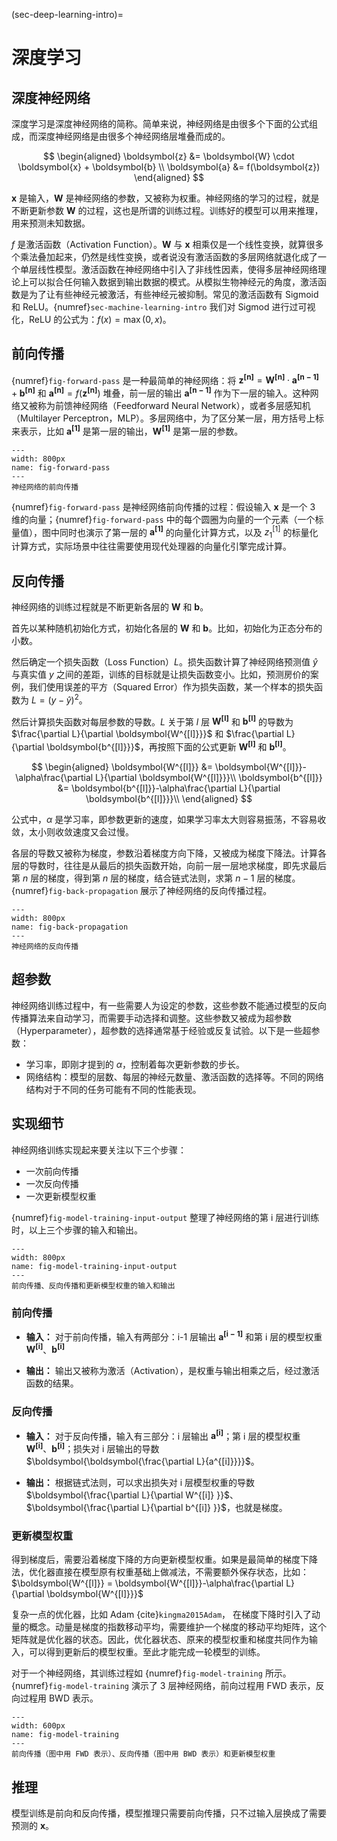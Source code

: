 (sec-deep-learning-intro)=
# 深度学习

## 深度神经网络

深度学习是深度神经网络的简称。简单来说，神经网络是由很多个下面的公式组成，而深度神经网络是由很多个神经网络层堆叠而成的。

$$
\begin{aligned}
\boldsymbol{z} &= \boldsymbol{W} \cdot \boldsymbol{x} + \boldsymbol{b} \\
\boldsymbol{a} &= f(\boldsymbol{z})
\end{aligned}
$$

$\boldsymbol{x}$ 是输入，$\boldsymbol{W}$ 是神经网络的参数，又被称为权重。神经网络的学习的过程，就是不断更新参数 $\boldsymbol{W}$ 的过程，这也是所谓的训练过程。训练好的模型可以用来推理，用来预测未知数据。

$f$ 是激活函数（Activation Function）。$\boldsymbol{W}$ 与 $\boldsymbol{x}$ 相乘仅是一个线性变换，就算很多个乘法叠加起来，仍然是线性变换，或者说没有激活函数的多层网络就退化成了一个单层线性模型。激活函数在神经网络中引入了非线性因素，使得多层神经网络理论上可以拟合任何输入数据到输出数据的模式。从模拟生物神经元的角度，激活函数是为了让有些神经元被激活，有些神经元被抑制。常见的激活函数有 Sigmoid 和 ReLU。{numref}`sec-machine-learning-intro` 我们对 Sigmod 进行过可视化，ReLU 的公式为：$f(x) = \max (0, x)$。

## 前向传播

{numref}`fig-forward-pass` 是一种最简单的神经网络：将 $\boldsymbol{z^{[n]}} = \boldsymbol{W^{[n]}} \cdot \boldsymbol{a^{[n-1]}} + \boldsymbol{b^{[n]}}$ 和 $\boldsymbol{a^{[n]}} = f(\boldsymbol{z^{[n]}})$ 堆叠，前一层的输出 $\boldsymbol{a^{[n-1]}}$ 作为下一层的输入。这种网络又被称为前馈神经网络（Feedforward Neural Network），或者多层感知机（Multilayer Perceptron，MLP）。多层网络中，为了区分某一层，用方括号上标来表示，比如 $\boldsymbol{a^{[1]}}$ 是第一层的输出，$\boldsymbol{W^{[1]}}$ 是第一层的参数。

```{figure} ../img/ch-data-science/forward-pass.svg
---
width: 800px
name: fig-forward-pass
---
神经网络的前向传播
```

{numref}`fig-forward-pass` 是神经网络前向传播的过程：假设输入 $\boldsymbol{x}$ 是一个 3 维的向量；{numref}`fig-forward-pass` 中的每个圆圈为向量的一个元素（一个标量值），图中同时也演示了第一层的 $\boldsymbol{a^{[1]}}$ 的向量化计算方式，以及 $z^{[1]}_1$ 的标量化计算方式，实际场景中往往需要使用现代处理器的向量化引擎完成计算。

## 反向传播

神经网络的训练过程就是不断更新各层的 $\boldsymbol{W}$ 和 $\boldsymbol{b}$。

首先以某种随机初始化方式，初始化各层的 $\boldsymbol{W}$ 和 $\boldsymbol{b}$。比如，初始化为正态分布的小数。

然后确定一个损失函数（Loss Function）$L$。损失函数计算了神经网络预测值 $\hat{y}$ 与真实值 $y$ 之间的差距，训练的目标就是让损失函数变小。比如，预测房价的案例，我们使用误差的平方（Squared Error）作为损失函数，某一个样本的损失函数为 $L = (y - \hat{y})^2$。

然后计算损失函数对每层参数的导数。$L$ 关于第 $l$ 层 $\boldsymbol{W^{[l]}}$ 和 $\boldsymbol{b^{[l]}}$ 的导数为 $\frac{\partial L}{\partial \boldsymbol{W^{[l]}}}$ 和 $\frac{\partial L}{\partial \boldsymbol{b^{[l]}}}$，再按照下面的公式更新 $\boldsymbol{W^{[l]}}$ 和 $\boldsymbol{b^{[l]}}$。

$$
\begin{aligned}
\boldsymbol{W^{[l]}} &= \boldsymbol{W^{[l]}}-\alpha\frac{\partial L}{\partial \boldsymbol{W^{[l]}}}\\
\boldsymbol{b^{[l]}} &= \boldsymbol{b^{[l]}}-\alpha\frac{\partial L}{\partial \boldsymbol{b^{[l]}}}\\
\end{aligned}
$$

公式中，$\alpha$ 是学习率，即参数更新的速度，如果学习率太大则容易振荡，不容易收敛，太小则收敛速度又会过慢。

各层的导数又被称为梯度，参数沿着梯度方向下降，又被成为梯度下降法。计算各层的导数时，往往是从最后的损失函数开始，向前一层一层地求梯度，即先求最后第 $n$ 层的梯度，得到第 $n$ 层的梯度，结合链式法则，求第 $n-1$ 层的梯度。{numref}`fig-back-propagation` 展示了神经网络的反向传播过程。

```{figure} ../img/ch-data-science/back-propagation.svg
---
width: 800px
name: fig-back-propagation
---
神经网络的反向传播
```

## 超参数

神经网络训练过程中，有一些需要人为设定的参数，这些参数不能通过模型的反向传播算法来自动学习，而需要手动选择和调整。这些参数又被成为超参数（Hyperparameter），超参数的选择通常基于经验或反复试验。以下是一些超参数：

* 学习率，即刚才提到的 $\alpha$，控制着每次更新参数的步长。
* 网络结构：模型的层数、每层的神经元数量、激活函数的选择等。不同的网络结构对于不同的任务可能有不同的性能表现。

## 实现细节

神经网络训练实现起来要关注以下三个步骤：

* 一次前向传播
* 一次反向传播
* 一次更新模型权重

{numref}`fig-model-training-input-output` 整理了神经网络的第 i 层进行训练时，以上三个步骤的输入和输出。

```{figure} ../img/ch-data-science/model-training-input-output.svg
---
width: 800px
name: fig-model-training-input-output
---
前向传播、反向传播和更新模型权重的输入和输出
```

### 前向传播

- **输入：**
对于前向传播，输入有两部分：i-1 层输出 $\boldsymbol{a^{[i-1]}}$ 和第 i 层的模型权重 $\boldsymbol{W^{[i]}}$、$\boldsymbol{b^{[i]}}$

- **输出：**
输出又被称为激活（Activation），是权重与输出相乘之后，经过激活函数的结果。

### 反向传播

- **输入：**
对于反向传播，输入有三部分：i 层输出 $\boldsymbol{a^{[i]}}$；第 i 层的模型权重 $\boldsymbol{W^{[i]}}$、$\boldsymbol{b^{[i]}}$；损失对 i 层输出的导数 $\boldsymbol{\boldsymbol{\frac{\partial L}{a^{[i]}}}}$。

- **输出：**
根据链式法则，可以求出损失对 i 层模型权重的导数 $\boldsymbol{\frac{\partial L}{\partial W^{[i]}
}}$、$\boldsymbol{\frac{\partial L}{\partial b^{[i]}
}}$，也就是梯度。

### 更新模型权重

得到梯度后，需要沿着梯度下降的方向更新模型权重。如果是最简单的梯度下降法，优化器直接在模型原有权重基础上做减法，不需要额外保存状态，比如：$\boldsymbol{W^{[l]}} = \boldsymbol{W^{[l]}}-\alpha\frac{\partial L}{\partial \boldsymbol{W^{[l]}}}$

复杂一点的优化器，比如 Adam {cite}`kingma2015Adam`， 在梯度下降时引入了动量的概念。动量是梯度的指数移动平均，需要维护一个梯度的移动平均矩阵，这个矩阵就是优化器的状态。因此，优化器状态、原来的模型权重和梯度共同作为输入，可以得到更新后的模型权重。至此才能完成一轮模型的训练。

对于一个神经网络，其训练过程如 {numref}`fig-model-training` 所示。{numref}`fig-model-training` 演示了 3 层神经网络，前向过程用 FWD 表示，反向过程用 BWD 表示。

```{figure} ../img/ch-data-science/model-training.svg
---
width: 600px
name: fig-model-training
---
前向传播（图中用 FWD 表示）、反向传播（图中用 BWD 表示）和更新模型权重
```

## 推理

模型训练是前向和反向传播，模型推理只需要前向传播，只不过输入层换成了需要预测的 $\boldsymbol{x}$。